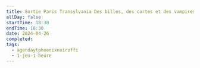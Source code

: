 ```yaml
---
title: Sortie Paris Transylvania Des billes, des cartes et des vampires ^^
allDay: false
startTime: 18:30
endTime: 18:30
date: 2024-04-26
completed: 
tags:
  - agendaytphoenixnoiroffi
  - 1-jeu-1-heure
---
```

